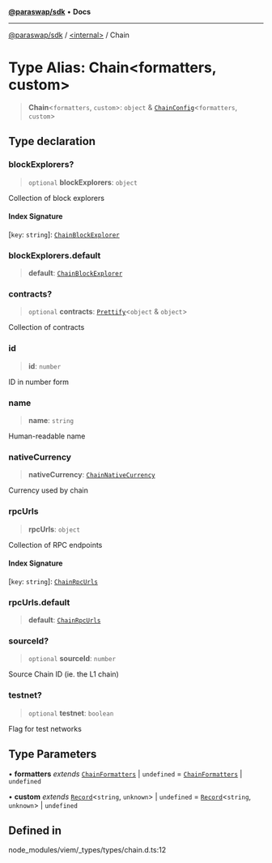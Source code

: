 [**@paraswap/sdk**](../../README.md) • **Docs**

***

[@paraswap/sdk](../../globals.md) / [\<internal\>](../README.md) / Chain

# Type Alias: Chain\<formatters, custom\>

> **Chain**\<`formatters`, `custom`\>: `object` & [`ChainConfig`](ChainConfig.md)\<`formatters`, `custom`\>

## Type declaration

### blockExplorers?

> `optional` **blockExplorers**: `object`

Collection of block explorers

#### Index Signature

 \[`key`: `string`\]: [`ChainBlockExplorer`](ChainBlockExplorer.md)

### blockExplorers.default

> **default**: [`ChainBlockExplorer`](ChainBlockExplorer.md)

### contracts?

> `optional` **contracts**: [`Prettify`](Prettify.md)\<`object` & `object`\>

Collection of contracts

### id

> **id**: `number`

ID in number form

### name

> **name**: `string`

Human-readable name

### nativeCurrency

> **nativeCurrency**: [`ChainNativeCurrency`](ChainNativeCurrency.md)

Currency used by chain

### rpcUrls

> **rpcUrls**: `object`

Collection of RPC endpoints

#### Index Signature

 \[`key`: `string`\]: [`ChainRpcUrls`](ChainRpcUrls.md)

### rpcUrls.default

> **default**: [`ChainRpcUrls`](ChainRpcUrls.md)

### sourceId?

> `optional` **sourceId**: `number`

Source Chain ID (ie. the L1 chain)

### testnet?

> `optional` **testnet**: `boolean`

Flag for test networks

## Type Parameters

• **formatters** *extends* [`ChainFormatters`](ChainFormatters.md) \| `undefined` = [`ChainFormatters`](ChainFormatters.md) \| `undefined`

• **custom** *extends* [`Record`](Record.md)\<`string`, `unknown`\> \| `undefined` = [`Record`](Record.md)\<`string`, `unknown`\> \| `undefined`

## Defined in

node\_modules/viem/\_types/types/chain.d.ts:12
